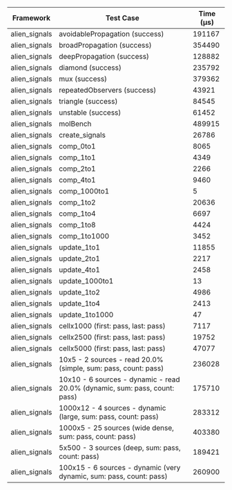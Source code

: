 | Framework | Test Case | Time (μs) |
| --- | --- | --- |
| alien_signals | avoidablePropagation (success) | 191167 |
| alien_signals | broadPropagation (success) | 354490 |
| alien_signals | deepPropagation (success) | 128882 |
| alien_signals | diamond (success) | 235792 |
| alien_signals | mux (success) | 379362 |
| alien_signals | repeatedObservers (success) | 43921 |
| alien_signals | triangle (success) | 84545 |
| alien_signals | unstable (success) | 61452 |
| alien_signals | molBench | 489915 |
| alien_signals | create_signals | 26786 |
| alien_signals | comp_0to1 | 8065 |
| alien_signals | comp_1to1 | 4349 |
| alien_signals | comp_2to1 | 2266 |
| alien_signals | comp_4to1 | 9460 |
| alien_signals | comp_1000to1 | 5 |
| alien_signals | comp_1to2 | 20636 |
| alien_signals | comp_1to4 | 6697 |
| alien_signals | comp_1to8 | 4424 |
| alien_signals | comp_1to1000 | 3452 |
| alien_signals | update_1to1 | 11855 |
| alien_signals | update_2to1 | 2217 |
| alien_signals | update_4to1 | 2458 |
| alien_signals | update_1000to1 | 13 |
| alien_signals | update_1to2 | 4986 |
| alien_signals | update_1to4 | 2413 |
| alien_signals | update_1to1000 | 47 |
| alien_signals | cellx1000 (first: pass, last: pass) | 7117 |
| alien_signals | cellx2500 (first: pass, last: pass) | 19752 |
| alien_signals | cellx5000 (first: pass, last: pass) | 47077 |
| alien_signals | 10x5 - 2 sources - read 20.0% (simple, sum: pass, count: pass) | 236028 |
| alien_signals | 10x10 - 6 sources - dynamic - read 20.0% (dynamic, sum: pass, count: pass) | 175710 |
| alien_signals | 1000x12 - 4 sources - dynamic (large, sum: pass, count: pass) | 283312 |
| alien_signals | 1000x5 - 25 sources (wide dense, sum: pass, count: pass) | 403380 |
| alien_signals | 5x500 - 3 sources (deep, sum: pass, count: pass) | 189421 |
| alien_signals | 100x15 - 6 sources - dynamic (very dynamic, sum: pass, count: pass) | 260900 |
